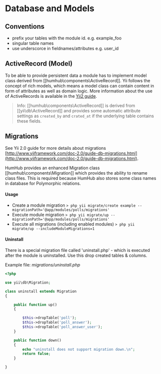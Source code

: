 Database and Models
====================

## Conventions

- prefix your tables with the module id. e.g. example_foo
- singular table names
- use underscorce in fieldnames/attributes e.g. user_id

## ActiveRecord (Model)

To be able to provide persistent data a module has to implement model class derived from [[humhub\components\ActiveRecord]].
Yii follows the concept of rich models, which means a model class can contain content in form of attributes as well as domain logic.
More information about the use of ActiveRecords is available in the [Yii2 guide](http://www.yiiframework.com/doc-2.0/guide-db-active-record.html).

> Info: [[humhub\components\ActiveRecord]] is derived from [[yii\db\ActiveRecord]] and provides some automatic attribute settings as `created_by` and `crated_at` if the underlying table contains these fields.

## Migrations

See Yii 2.0 guide for more details about migrations [http://www.yiiframework.com/doc-2.0/guide-db-migrations.html](http://www.yiiframework.com/doc-2.0/guide-db-migrations.html).

HumHub provides an enhanced Migration class [[humhub\components\Migration]] which provides the ability to rename class files. This is required because HumHub also stores some class names in database for Polymorphic relations.

#### Usage

- Create a module migration
	`> php yii migrate/create example --migrationPath='@app/modules/polls/migrations'`
- Execute module migration
	`> php yii migrate/up --migrationPath='@app/modules/polls/migrations'`
- Execute all migrations (including enabled modules)
	`> php yii migrate/up --includeModuleMigrations=1`

#### Uninstall

There is a special migration file called 'uninstall.php' - which is executed after the module is uninstalled.
Use this drop created tables & columns.

Example file: *migrations/uninstall.php*

```php
<?php

use yii\db\Migration;

class uninstall extends Migration
{

    public function up()
    {

        $this->dropTable('poll');
        $this->dropTable('poll_answer');
        $this->dropTable('poll_answer_user');
    }

    public function down()
    {
        echo "uninstall does not support migration down.\n";
        return false;
    }

}
```

